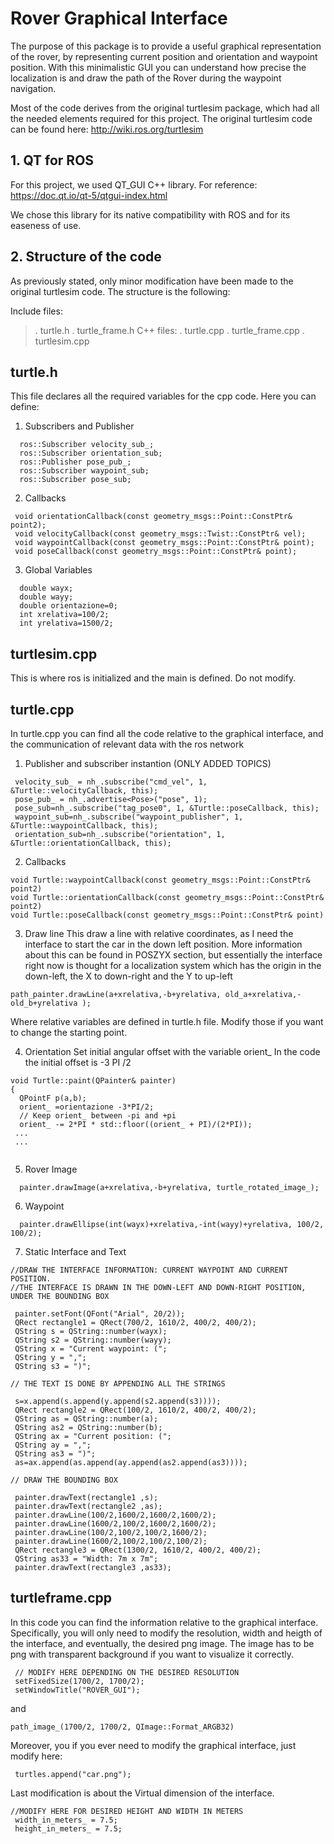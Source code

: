 # Rover Graphical Interface

The purpose of this package is to provide a useful graphical representation of the rover, by representing current position and orientation and waypoint position.
With this minimalistic GUI you can understand how precise the localization is and draw the path of the Rover during the waypoint navigation.

Most of the code derives from the original turtlesim package, which had all the needed elements required for this project.
The original turtlesim code can be found here: http://wiki.ros.org/turtlesim

## 1. QT for ROS

For this project, we used QT_GUI C++ library.
For reference: https://doc.qt.io/qt-5/qtgui-index.html

We chose this library for its native compatibility with ROS and for its easeness of use.


## 2. Structure of the code

As previously stated, only minor modification have been made to the original turtlesim code.
The structure is the following:

Include files:
>. turtle.h
>. turtle_frame.h
C++ files:
>. turtle.cpp
>. turtle_frame.cpp
>. turtlesim.cpp

## turtle.h

This file declares all the required variables for the cpp code. 
Here you can define:
1. Subscribers and Publisher
```
  ros::Subscriber velocity_sub_;
  ros::Subscriber orientation_sub;
  ros::Publisher pose_pub_;
  ros::Subscriber waypoint_sub;
  ros::Subscriber pose_sub;
 ```
2. Callbacks
 ```
  void orientationCallback(const geometry_msgs::Point::ConstPtr& point2);
  void velocityCallback(const geometry_msgs::Twist::ConstPtr& vel);
  void waypointCallback(const geometry_msgs::Point::ConstPtr& point);
  void poseCallback(const geometry_msgs::Point::ConstPtr& point);
 ```

3. Global Variables

```
  double wayx;
  double wayy;
  double orientazione=0;
  int xrelativa=100/2;
  int yrelativa=1500/2;
 ```
 
 
 ## turtlesim.cpp
 
 This is where ros is initialized and the main is defined. Do not modify.
 
 
 ## turtle.cpp
 
 In turtle.cpp you can find all the code relative to the graphical interface, and the communication 
 of relevant data with the ros network
 
 1. Publisher and subscriber instantion (ONLY ADDED TOPICS)
 ```
  velocity_sub_ = nh_.subscribe("cmd_vel", 1, &Turtle::velocityCallback, this);
  pose_pub_ = nh_.advertise<Pose>("pose", 1);
  pose_sub=nh_.subscribe("tag_pose0", 1, &Turtle::poseCallback, this);
  waypoint_sub=nh_.subscribe("waypoint_publisher", 1, &Turtle::waypointCallback, this);
  orientation_sub=nh_.subscribe("orientation", 1, &Turtle::orientationCallback, this);
```
2. Callbacks
```
void Turtle::waypointCallback(const geometry_msgs::Point::ConstPtr& point2)
void Turtle::orientationCallback(const geometry_msgs::Point::ConstPtr& point2)
void Turtle::poseCallback(const geometry_msgs::Point::ConstPtr& point)
```
3. Draw line
This draw a line with relative coordinates, as I need the interface to start the car in the down left position.
More information about this can be found in POSZYX section, but essentially the interface right now is thought for a localization system which has the origin in the down-left, the X to down-right and the Y to up-left

```
path_painter.drawLine(a+xrelativa,-b+yrelativa, old_a+xrelativa,-old_b+yrelativa );
```
Where relative variables are defined in turtle.h file. Modify those if you want to change the starting point.

4. Orientation
Set initial angular offset with the variable orient_
In the code the initial offset is -3 PI /2
```
void Turtle::paint(QPainter& painter)
{
  QPointF p(a,b);
  orient_ =orientazione -3*PI/2;
  // Keep orient_ between -pi and +pi
  orient_ -= 2*PI * std::floor((orient_ + PI)/(2*PI));
 ...
 ...
 
 ``` 
 5. Rover Image
 ```
   painter.drawImage(a+xrelativa,-b+yrelativa, turtle_rotated_image_);
```

6. Waypoint
```
  painter.drawEllipse(int(wayx)+xrelativa,-int(wayy)+yrelativa, 100/2, 100/2);
```
 
 
 
 7. Static Interface and Text
 ```
 //DRAW THE INTERFACE INFORMATION: CURRENT WAYPOINT AND CURRENT POSITION.
 //THE INTERFACE IS DRAWN IN THE DOWN-LEFT AND DOWN-RIGHT POSITION, UNDER THE BOUNDING BOX

  painter.setFont(QFont("Arial", 20/2));
  QRect rectangle1 = QRect(700/2, 1610/2, 400/2, 400/2);
  QString s = QString::number(wayx);
  QString s2 = QString::number(wayy);
  QString x = "Current waypoint: (";
  QString y = ",";
  QString s3 = ")";

// THE TEXT IS DONE BY APPENDING ALL THE STRINGS

  s=x.append(s.append(y.append(s2.append(s3))));
  QRect rectangle2 = QRect(100/2, 1610/2, 400/2, 400/2);
  QString as = QString::number(a);
  QString as2 = QString::number(b);
  QString ax = "Current position: (";
  QString ay = ",";
  QString as3 = ")";
  as=ax.append(as.append(ay.append(as2.append(as3))));
 
 // DRAW THE BOUNDING BOX

  painter.drawText(rectangle1 ,s);
  painter.drawText(rectangle2 ,as);
  painter.drawLine(100/2,1600/2,1600/2,1600/2);
  painter.drawLine(1600/2,100/2,1600/2,1600/2);
  painter.drawLine(100/2,100/2,100/2,1600/2);
  painter.drawLine(1600/2,100/2,100/2,100/2);
  QRect rectangle3 = QRect(1300/2, 1610/2, 400/2, 400/2);
  QString as33 = "Width: 7m x 7m";
  painter.drawText(rectangle3 ,as33);
 
```


 ## turtleframe.cpp
 
 In this code you can find the information relative to the graphical interface. Specifically, you will only need to modify the resolution, width and heigth of the interface, and eventually, the desired png image.
The image has to be png with transparent background if you want to visualize it correctly.
 ```
  // MODIFY HERE DEPENDING ON THE DESIRED RESOLUTION
  setFixedSize(1700/2, 1700/2);
  setWindowTitle("ROVER_GUI");
```

and 

```
path_image_(1700/2, 1700/2, QImage::Format_ARGB32)

```

Moreover, you if you ever need to modify the graphical interface, just modify here:
```
 turtles.append("car.png");
```
 
 Last modification is about the Virtual dimension of the interface. 
 ```
//MODIFY HERE FOR DESIRED HEIGHT AND WIDTH IN METERS
  width_in_meters_ = 7.5;
  height_in_meters_ = 7.5;
```

